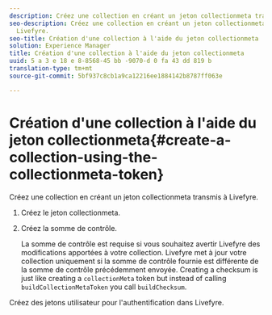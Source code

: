 ```yaml
---
description: Créez une collection en créant un jeton collectionmeta transmis à Livefyre.
seo-description: Créez une collection en créant un jeton collectionmeta transmis à
  Livefyre.
seo-title: Création d'une collection à l'aide du jeton collectionmeta
solution: Experience Manager
title: Création d'une collection à l'aide du jeton collectionmeta
uuid: 5 a 3 e 18 e 8-8568-45 bb -9070-d 0 fa 43 dd 819 b
translation-type: tm+mt
source-git-commit: 5bf937c8cb1a9ca12216ee1884142b8787ff063e

---
```



# Création d'une collection à l'aide du jeton collectionmeta{#create-a-collection-using-the-collectionmeta-token}

Créez une collection en créant un jeton collectionmeta transmis à Livefyre.

1. Créez le jeton collectionmeta.
1. Créez la somme de contrôle.

   La somme de contrôle est requise si vous souhaitez avertir Livefyre des modifications apportées à votre collection. Livefyre met à jour votre collection uniquement si la somme de contrôle fournie est différente de la somme de contrôle précédemment envoyée. Creating a checksum is just like creating a `collectionMeta` token but instead of calling `buildCollectionMetaToken` you call `buildChecksum`.

Créez des jetons utilisateur pour l'authentification dans Livefyre.